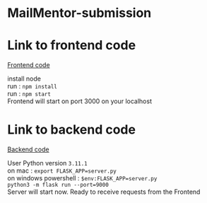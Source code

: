 # MailMentor-submission

# Link to frontend code

[Frontend code](https://github.com/sainath13/MailMentor-frontend)

install node  
run : ```npm install```  
run : ```npm start```  
Frontend will start on port 3000 on your localhost

# Link to backend code

[Backend code](https://github.com/sainath13/MailMentor-backend)

User Python version ```3.11.1```  
on mac : ```export FLASK_APP=server.py```  
on windows powershell : ```$env:FLASK_APP=server.py```  
```python3 -m flask run --port=9000```  
Server will start now. Ready to receive requests from the Frontend  
